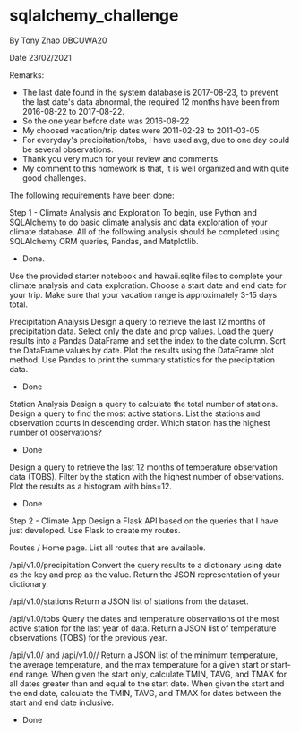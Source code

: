# sqlalchemy_challenge

By Tony Zhao DBCUWA20

Date 23/02/2021

Remarks:
* The last date found in the system database is 2017-08-23, to prevent the last date's data abnormal, the required 12 months have been
  from 2016-08-22 to 2017-08-22.
* So the one year before date was 2016-08-22
* My choosed vacation/trip dates were 2011-02-28 to 2011-03-05
* For everyday's precipitation/tobs, I have used avg, due to one day could be several observations.
* Thank you very much for your review and comments.
* My comment to this homework is that, it is well organized and with quite good challenges.


The following requirements have been done:

Step 1 - Climate Analysis and Exploration
To begin, use Python and SQLAlchemy to do basic climate analysis and data exploration of your climate database. All of the following analysis should be completed using SQLAlchemy ORM queries, Pandas, and Matplotlib.

* Done.

Use the provided starter notebook and hawaii.sqlite files to complete your climate analysis and data exploration.
Choose a start date and end date for your trip. Make sure that your vacation range is approximately 3-15 days total.

Precipitation Analysis
Design a query to retrieve the last 12 months of precipitation data.
Select only the date and prcp values.
Load the query results into a Pandas DataFrame and set the index to the date column.
Sort the DataFrame values by date.
Plot the results using the DataFrame plot method.
Use Pandas to print the summary statistics for the precipitation data.

* Done


Station Analysis
Design a query to calculate the total number of stations.
Design a query to find the most active stations.
List the stations and observation counts in descending order.
Which station has the highest number of observations?

* Done

Design a query to retrieve the last 12 months of temperature observation data (TOBS).
Filter by the station with the highest number of observations.
Plot the results as a histogram with bins=12.

* Done

Step 2 - Climate App
Design a Flask API based on the queries that I have just developed.
Use Flask to create my routes.

Routes
/ Home page.
List all routes that are available.

/api/v1.0/precipitation
Convert the query results to a dictionary using date as the key and prcp as the value.
Return the JSON representation of your dictionary.

/api/v1.0/stations
Return a JSON list of stations from the dataset.

/api/v1.0/tobs
Query the dates and temperature observations of the most active station for the last year of data.
Return a JSON list of temperature observations (TOBS) for the previous year.

/api/v1.0/<start> and /api/v1.0/<start>/<end>
Return a JSON list of the minimum temperature, the average temperature, and the max temperature for a given start or start-end range.
When given the start only, calculate TMIN, TAVG, and TMAX for all dates greater than and equal to the start date.
When given the start and the end date, calculate the TMIN, TAVG, and TMAX for dates between the start and end date inclusive.
    
* Done